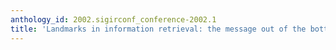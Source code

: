 ```yaml
---
anthology_id: 2002.sigirconf_conference-2002.1
title: 'Landmarks in information retrieval: the message out of the bottle'
---
```

